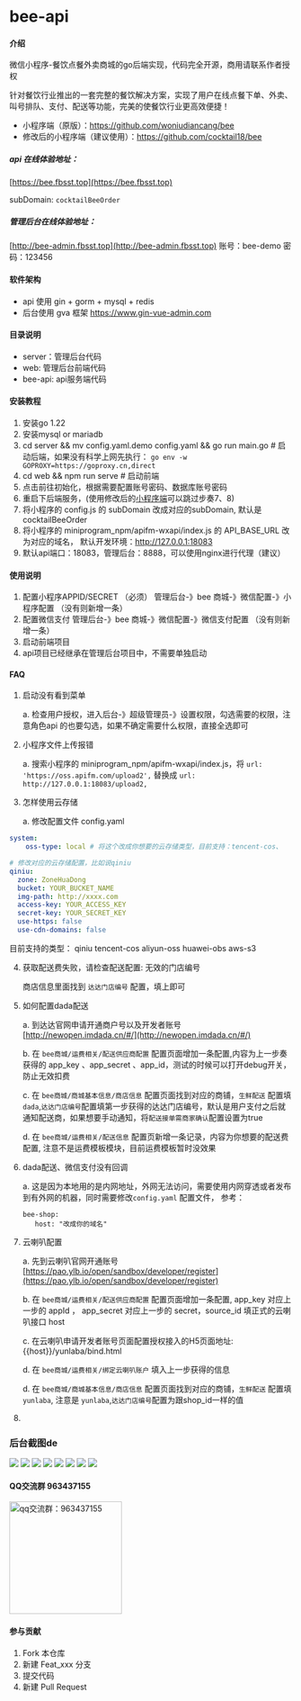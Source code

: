 # bee-api

#### 介绍
微信小程序-餐饮点餐外卖商城的go后端实现，代码完全开源，商用请联系作者授权

针对餐饮行业推出的一套完整的餐饮解决方案，实现了用户在线点餐下单、外卖、叫号排队、支付、配送等功能，完美的使餐饮行业更高效便捷！

- 小程序端（原版）：https://github.com/woniudiancang/bee 
- 修改后的小程序端（建议使用）：https://github.com/cocktail18/bee


##### api 在线体验地址：
[https://bee.fbsst.top](https://bee.fbsst.top)

subDomain: `cocktailBeeOrder`

##### 管理后台在线体验地址：
[http://bee-admin.fbsst.top](http://bee-admin.fbsst.top)
账号：bee-demo  密码：123456

#### 软件架构

- api 使用 gin + gorm + mysql + redis
- 后台使用 gva 框架 https://www.gin-vue-admin.com


#### 目录说明
- server：管理后台代码
- web: 管理后台前端代码
- bee-api: api服务端代码


#### 安装教程

1.  安装go 1.22
2.  安装mysql or mariadb
3.  cd server && mv config.yaml.demo config.yaml && go run main.go  # 启动后端，如果没有科学上网先执行： `go env -w GOPROXY=https://goproxy.cn,direct`
4.  cd web && npm run serve # 启动前端
5.  点击前往初始化，根据需要配置账号密码、数据库账号密码
6.  重启下后端服务，(使用修改后的[小程序端](https://github.com/cocktail18/bee)可以跳过步奏7、8)
7.  将小程序的 config.js 的 subDomain 改成对应的subDomain, 默认是 cocktailBeeOrder
8.  将小程序的 miniprogram_npm/apifm-wxapi/index.js 的 API_BASE_URL 改为对应的域名， 默认开发环境：http://127.0.0.1:18083
9.  默认api端口：18083，管理后台：8888，可以使用nginx进行代理（建议）

#### 使用说明

1.  配置小程序APPID/SECRET （必须）
    管理后台-》bee 商城-》微信配置-》小程序配置 （没有则新增一条）
2.  配置微信支付
    管理后台-》bee 商城-》微信配置-》微信支付配置 （没有则新增一条）
3.  启动前端项目
4.  api项目已经继承在管理后台项目中，不需要单独启动


#### FAQ
1. 启动没有看到菜单

   a. 检查用户授权，进入后台-》超级管理员-》设置权限，勾选需要的权限，注意角色api 的也要勾选，如果不确定需要什么权限，直接全选即可
2. 小程序文件上传报错

   a.  搜索小程序的 miniprogram_npm/apifm-wxapi/index.js，将 `url: 'https://oss.apifm.com/upload2',` 替换成 `url: http://127.0.0.1:18083/upload2,`
3. 怎样使用云存储

    a.  修改配置文件 config.yaml   
```yaml
system:
    oss-type: local # 将这个改成你想要的云存储类型，目前支持：tencent-cos、

# 修改对应的云存储配置，比如说qiniu 
qiniu:
  zone: ZoneHuaDong
  bucket: YOUR_BUCKET_NAME
  img-path: http://xxxx.com
  access-key: YOUR_ACCESS_KEY
  secret-key: YOUR_SECRET_KEY
  use-https: false
  use-cdn-domains: false
```
目前支持的类型：
qiniu
tencent-cos
aliyun-oss
huawei-obs
aws-s3

4. 获取配送费失败，请检查配送配置: 无效的门店编号

    商店信息里面找到 `达达门店编号` 配置，填上即可

5. 如何配置dada配送

    a. 到达达官网申请开通商户号以及开发者账号 [http://newopen.imdada.cn/#/](http://newopen.imdada.cn/#/) 

    b. 在 `bee商城/运费相关/配送供应商配置` 配置页面增加一条配置,内容为上一步奏获得的 app_key 、app_secret 、app_id，测试的时候可以打开debug开关，防止无效扣费

    c. 在 `bee商城/商城基本信息/商店信息` 配置页面找到对应的商铺，`生鲜配送` 配置填`dada`,`达达门店编号`配置填第一步获得的达达门店编号，默认是用户支付之后就通知配送商，如果想要手动通知，将`配送接单需商家确认`配置设置为true

    d. 在 `bee商城/运费相关/配送信息` 配置页新增一条记录，内容为你想要的配送费配置, 注意不是运费模板模块，目前运费模板暂时没效果

6. dada配送、微信支付没有回调
   
    a.  这是因为本地用的是内网地址，外网无法访问，需要使用内网穿透或者发布到有外网的机器，同时需要修改`config.yaml` 配置文件， 参考：
    ```
    bee-shop:
       host: "改成你的域名"
    ```

7. 云喇叭配置

   a. 先到云喇叭官网开通账号 [https://pao.ylb.io/open/sandbox/developer/register](https://pao.ylb.io/open/sandbox/developer/register)

   b. 在 `bee商城/运费相关/配送供应商配置` 配置页面增加一条配置, app_key 对应上一步的 appId ， app_secret 对应上一步的 secret，source_id 填正式的云喇叭接口 host
 
   c. 在云喇叭申请开发者账号页面配置授权接入的H5页面地址: {{host}}/yunlaba/bind.html

   d. 在 `bee商城/运费相关/绑定云喇叭账户` 填入上一步获得的信息 

   d. 在 `bee商城/商城基本信息/商店信息` 配置页面找到对应的商铺，`生鲜配送` 配置填`yunlaba`, 注意是 `yunlaba`,`达达门店编号`配置为跟shop_id一样的值
8.  

### 后台截图de
![](imgs/demo01.jpg)
![](imgs/demo02.jpg)
![](imgs/demo03.jpg)
![](imgs/demo04.jpg)
![](imgs/demo05.jpg)
![](imgs/demo06.jpg)
![](imgs/demo07.jpg)
![](imgs/demo08.jpg)


#### QQ交流群 963437155
<img src="imgs/qqgroup.jpg" alt="qq交流群：963437155" style="width: 200px; height: auto;">


#### 参与贡献

1.  Fork 本仓库
2.  新建 Feat_xxx 分支
3.  提交代码
4.  新建 Pull Request

